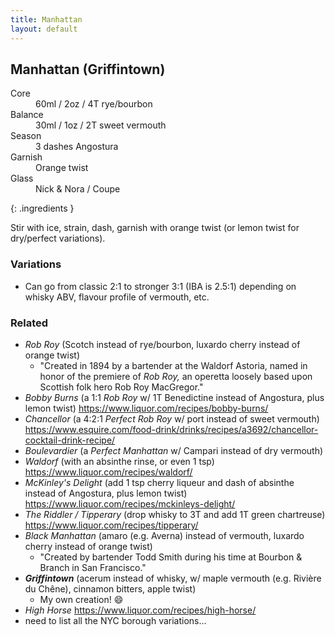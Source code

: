 ```yaml
---
title: Manhattan
layout: default
---
```


## Manhattan (Griffintown)
>

<dl>
  <dt>Core</dt>
  <dd>60ml / 2oz / 4T rye/bourbon</dd>
  <dt>Balance</dt>
  <dd>30ml / 1oz / 2T sweet vermouth</dd>
  <dt>Season</dt>
  <dd>3 dashes Angostura</dd>
  <dt>Garnish</dt>
  <dd>Orange twist</dd>
  <dt>Glass</dt>
  <dd>Nick & Nora / Coupe</dd>
</dl>
{: .ingredients }

Stir with ice, strain, dash, garnish with orange twist (or lemon twist for dry/perfect variations).

### Variations

- Can go from classic 2:1 to stronger 3:1 (IBA is 2.5:1) depending on whisky ABV, flavour profile of vermouth, etc.

### Related

- _Rob Roy_ (Scotch instead of rye/bourbon, luxardo cherry instead of orange twist)
  - "Created in 1894 by a bartender at the Waldorf Astoria, named in honor of the premiere of _Rob Roy,_ an operetta loosely based upon Scottish folk hero Rob Roy MacGregor."
- _Bobby Burns_ (a 1:1 _Rob Roy_ w/ 1T Benedictine instead of Angostura, plus lemon twist) https://www.liquor.com/recipes/bobby-burns/
- _Chancellor_ (a 4:2:1 _Perfect Rob Roy_ w/ port instead of sweet vermouth) https://www.esquire.com/food-drink/drinks/recipes/a3692/chancellor-cocktail-drink-recipe/
- _Boulevardier_ (a _Perfect Manhattan_ w/ Campari instead of dry vermouth)
- _Waldorf_ (with an absinthe rinse, or even 1 tsp) https://www.liquor.com/recipes/waldorf/
- _McKinley's Delight_ (add 1 tsp cherry liqueur and dash of absinthe instead of Angostura, plus lemon twist) https://www.liquor.com/recipes/mckinleys-delight/
- _The Riddler / Tipperary_ (drop whisky to 3T and add 1T green chartreuse) https://www.liquor.com/recipes/tipperary/
- _Black Manhattan_ (amaro (e.g. Averna) instead of vermouth, luxardo cherry instead of orange twist)
  - "Created by bartender Todd Smith during his time at Bourbon & Branch in San Francisco."
- _**Griffintown**_ (acerum instead of whisky, w/ maple vermouth (e.g. Rivière du Chêne), cinnamon bitters, apple twist)
  - My own creation! 😄
- _High Horse_ https://www.liquor.com/recipes/high-horse/
- need to list all the NYC borough variations...
